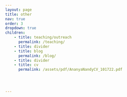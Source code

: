 ```yaml
---
layout: page
title: other
nav: true
order: 3
dropdown: true
children:
    - title: teaching/outreach
      permalink: /teaching/ 
    - title: divider
    - title: blog
      permalink: /blog/
    - title: divider
    - title: cv
      permalink: /assets/pdf/AnanyaNandyCV_101722.pdf




---
```

